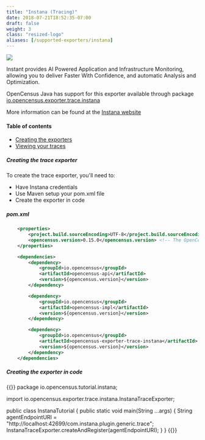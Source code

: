 ```yaml
---
title: "Instana (Tracing)"
date: 2018-07-21T18:52:35-07:00
draft: false
weight: 3
class: "resized-logo"
aliases: [/supported-exporters/instana]
---
```


![](/images/instana.png)

Instant provides AI Powered Application and Infrastructure Monitoring, allowing you to
deliver Faster With Confidence, and automatic Analysis and Optimization.

OpenCensus Java has support for this exporter available through package [io.opencensus.exporter.trace.instana](https://www.javadoc.io/doc/io.opencensus/opencensus-exporter-trace-instana)

More information can be found at the [Instana website](https://www.instana.com/)

#### Table of contents
- [Creating the exporters](#creating-the-exporters)
- [Viewing your traces](#viewing-your-traces)

##### Creating the trace exporter
To create the trace exporter, you'll need to:

* Have Instana credentials
* Use Maven setup your pom.xml file
* Create the exporter in code

##### pom.xml

```xml
    <properties>
        <project.build.sourceEncoding>UTF-8</project.build.sourceEncoding>
        <opencensus.version>0.15.0</opencensus.version> <!-- The OpenCensus version to use -->
    </properties>

    <dependencies>
        <dependency>
            <groupId>io.opencensus</groupId>
            <artifactId>opencensus-api</artifactId>
            <version>${opencensus.version}</version>
        </dependency>

        <dependency>
            <groupId>io.opencensus</groupId>
            <artifactId>opencensus-impl</artifactId>
            <version>${opencensus.version}</version>
        </dependency>

        <dependency>
            <groupId>io.opencensus</groupId>
            <artifactId>opencensus-exporter-trace-instana</artifactId>
            <version>${opencensus.version}</version>
        </dependency>
    </dependencies>
```

##### Creating the exporter in code

{{<highlight java>}}
package io.opencensus.tutorial.instana;

import io.opencensus.exporter.trace.instana.InstanaTraceExporter;

public class InstanaTutorial {
    public static void main(String ...args) {
        String agentEndpointURI = "http://localhost:42699/com.instana.plugin.generic.trace";
        InstanaTraceExporter.createAndRegister(agentEndpointURI);
    }
}
{{</highlight>}}
